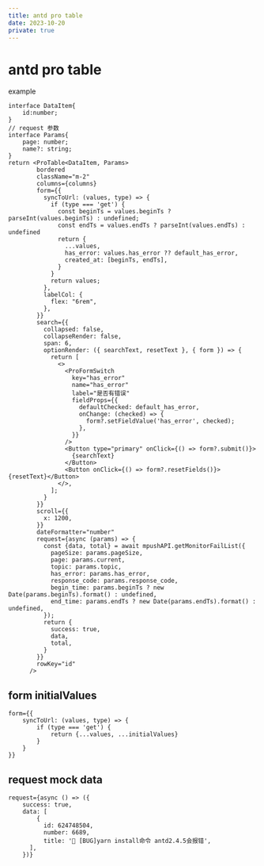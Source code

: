 ```yaml
---
title: antd pro table
date: 2023-10-20
private: true
---
```

# antd pro table
example
```
interface DataItem{
    id:number;
}
// request 参数
interface Params{
    page: number;
    name?: string;
}
return <ProTable<DataItem, Params>
        bordered
        className="m-2"
        columns={columns}
        form={{
          syncToUrl: (values, type) => {
            if (type === 'get') {
              const beginTs = values.beginTs ? parseInt(values.beginTs) : undefined;
              const endTs = values.endTs ? parseInt(values.endTs) : undefined
              return {
                ...values,
                has_error: values.has_error ?? default_has_error,
                created_at: [beginTs, endTs],
              }
            }
            return values;
          },
          labelCol: {
            flex: "6rem",
          },
        }}
        search={{
          collapsed: false,
          collapseRender: false,
          span: 6,
          optionRender: ({ searchText, resetText }, { form }) => {
            return [
              <>
                <ProFormSwitch
                  key="has_error"
                  name="has_error"
                  label="是否有错误"
                  fieldProps={{
                    defaultChecked: default_has_error,
                    onChange: (checked) => {
                      form?.setFieldValue('has_error', checked);
                    },
                  }}
                />
                <Button type="primary" onClick={() => form?.submit()}>
                  {searchText}
                </Button>
                <Button onClick={() => form?.resetFields()}>{resetText}</Button>
              </>,
            ];
          }
        }}
        scroll={{
          x: 1200,
        }}
        dateFormatter="number"
        request={async (params) => {
          const {data, total} = await mpushAPI.getMonitorFailList({
            pageSize: params.pageSize,
            page: params.current,
            topic: params.topic,
            has_error: params.has_error,
            response_code: params.response_code,
            begin_time: params.beginTs ? new Date(params.beginTs).format() : undefined,
            end_time: params.endTs ? new Date(params.endTs).format() : undefined,
          });
          return {
            success: true,
            data,
            total,
          }
        }}
        rowKey="id"
      />

```

## form initialValues

    form={{
        syncToUrl: (values, type) => {
            if (type === 'get') {
                return {...values, ...initialValues}
            }
        }
    }}

## request mock data
    request={async () => ({
        success: true,
        data: [
            {
              id: 624748504,
              number: 6689,
              title: '🐛 [BUG]yarn install命令 antd2.4.5会报错',
          ],
        })}


